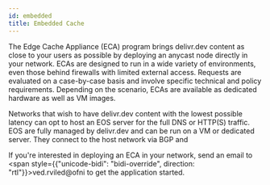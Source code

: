 ```yaml
---
id: embedded
title: Embedded Cache
---
```


The Edge Cache Appliance (ECA) program brings delivr.dev content as close to your users as possible by deploying an anycast node directly in your network.
ECAs are designed to run in a wide variety of environments, even those behind firewalls with limited external access. Requests are evaluated on a case-by-case basis and involve specific technical and policy requirements. Depending on the scenario, ECAs are available as dedicated hardware as well as VM images.

Networks that wish to have delivr.dev content with the lowest possible latency can opt to host an EOS server for the full DNS or HTTP(S) traffic. EOS are fully managed by delivr.dev and can be run on a VM or dedicated server. They connect to the host network via BGP and 

If you're interested in deploying an ECA in your network, send an email to <span style={{"unicode-bidi": "bidi-override", direction: "rtl"}}>ved.rviled@ofni</span> to get the application started.   
